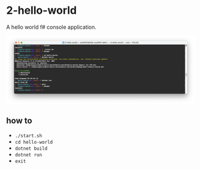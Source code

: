 # 2-hello-world

A hello world f# console application.

![](./img/demo-2023-12-11.png)

## how to

* `./start.sh`
* `cd hello-world`
* `dotnet build`
* `dotnet run`
* `exit`